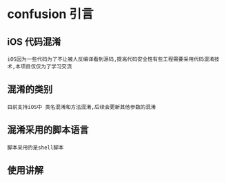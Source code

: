 # confusion 引言
## iOS 代码混淆

```
iOS因为一些代码为了不让被人反编译看到源码,提高代码安全性有些工程需要采用代码混淆技术,本项目仅仅为了学习交流
```

## 混淆的类别

```
目前支持iOS中 类名混淆和方法混淆,后续会更新其他参数的混淆
```

## 混淆采用的脚本语言
```
脚本采用的是shell脚本
```

## 使用讲解
